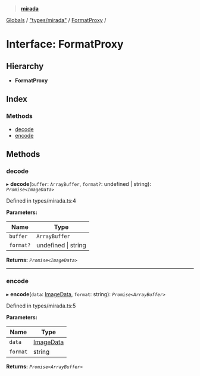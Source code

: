 > **[mirada](../README.md)**

[Globals](../README.md) / ["types/mirada"](../modules/_types_mirada_.md) / [FormatProxy](_types_mirada_.formatproxy.md) /

# Interface: FormatProxy

## Hierarchy

* **FormatProxy**

## Index

### Methods

* [decode](_types_mirada_.formatproxy.md#decode)
* [encode](_types_mirada_.formatproxy.md#encode)

## Methods

###  decode

▸ **decode**(`buffer`: `ArrayBuffer`, `format?`: undefined | string): *`Promise<ImageData>`*

Defined in types/mirada.ts:4

**Parameters:**

Name | Type |
------ | ------ |
`buffer` | `ArrayBuffer` |
`format?` | undefined \| string |

**Returns:** *`Promise<ImageData>`*

___

###  encode

▸ **encode**(`data`: [ImageData](_types_opencv_.imagedata.md), `format`: string): *`Promise<ArrayBuffer>`*

Defined in types/mirada.ts:5

**Parameters:**

Name | Type |
------ | ------ |
`data` | [ImageData](_types_opencv_.imagedata.md) |
`format` | string |

**Returns:** *`Promise<ArrayBuffer>`*
